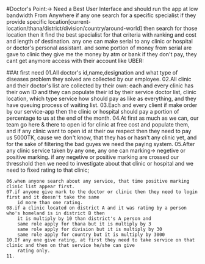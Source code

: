 #Doctor's Point:-> Need a Best User Interface and should run the app at low bandwidth
    From Anywhere if any one search for a specific specialist 
    if they provide specific location[current-location/thana/district/division/country/around-world] then search for those location
    then it find the best specialist for that criteria
    with ranking and cost and length of destination.
    any one can make serial to any clinic or hospital or doctor's personal assistant.
    and some portion of money from serial are gave to clinic they 
    give me the money by atm or bank if they don't pay, they cant get 
    anymore access with their account like UBER:
    
##At first need
    01.All doctor's id,name,designation and what type of diseases problem they solved are collected by our employee.
    02.All clinic and their doctor's list are collected by their own:
        each and every clinic has their own ID and they can populate their id by their service
        doctor list, clinic location, which type service how should pay
        as like as everything, and they have queuing process of waiting list.
    03.Each and every client if make order by our service-app then the clinic or hospital
        should pay a portion of percentage to us at the end of the month.
    04.At first as much as we can, our team go here & there to open id for clinic
        at free cost and populate them, and if any clinic want to open id at their ow respect
        then they need to pay us 5000TK, cause we don't know, that they has or hasn't any clinic yet,
        and for the sake of filtering the bad guyes we need the paying system.
    05.After any clinic service taken by any one, any one can marking-> negetive or positive marking.
       if any negetive or positive marking are crossed our thresshold then we need to investigate
       about that clinic or hospital and we need to fixed rating to that clinic;
       
    06.when anyone search about any service, that time positive marking clinic list appear first.
    07.if anyone give mark to the doctor or clinic then they need to login first and it doesn't take the same 
        id more than one rating.
    08.if a clinic located on district A and it was rating by a person who's homeland is in district B then
        it is multiply by 10 than district's A person and 
        same role apply for thana but it is multiply by 3 
        same role apply for division but it is multiply by 30 
        same role apply for country but it is multiply by 3000
    10.If any one give rating, at first they need to take service on that clinic and then on that service he/she can give
        rating only.
    11.


    
